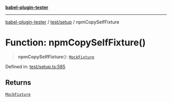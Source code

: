 [**babel-plugin-tester**](../../../README.md)

***

[babel-plugin-tester](../../../README.md) / [test/setup](../README.md) / npmCopySelfFixture

# Function: npmCopySelfFixture()

> **npmCopySelfFixture**(): [`MockFixture`](../interfaces/MockFixture.md)

Defined in: [test/setup.ts:585](https://github.com/babel-utils/babel-plugin-tester/blob/fc3d21b0d5e00d8cddad4db323f3724c672066fd/test/setup.ts#L585)

## Returns

[`MockFixture`](../interfaces/MockFixture.md)
